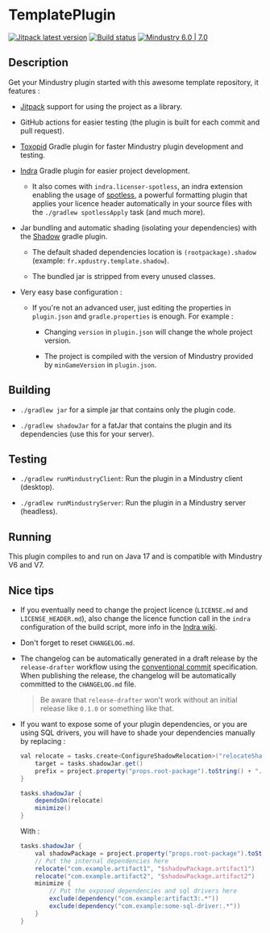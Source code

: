 # TemplatePlugin

[![Jitpack latest version](https://jitpack.io/v/fr.xpdustry/TemplatePlugin.svg)](https://jitpack.io/#fr.xpdustry/TemplatePlugin)
[![Build status](https://github.com/Xpdustry/TemplatePlugin/actions/workflows/build.yml/badge.svg?branch=master&event=push)](https://github.com/Xpdustry/TemplatePlugin/actions/workflows/build.yml)
[![Mindustry 6.0 | 7.0 ](https://img.shields.io/badge/Mindustry-6.0%20%7C%207.0-ffd37f)](https://github.com/Anuken/Mindustry/releases)

## Description

Get your Mindustry plugin started with this awesome template repository, it features :

- [Jitpack](https://jitpack.io/) support for using the project as a library.

- GitHub actions for easier testing (the plugin is built for each commit and pull request).

- [Toxopid](https://plugins.gradle.org/plugin/fr.xpdustry.toxopid) Gradle plugin for faster Mindustry plugin
  development and testing.

- [Indra](https://plugins.gradle.org/plugin/net.kyori.indra) Gradle plugin for easier project development.

    - It also comes with `indra.licenser-spotless`, an indra extension enabling the usage of [spotless](https://github.com/diffplug/spotless), a powerful formatting plugin that applies your
      licence header automatically in your source files with the `./gradlew spotlessApply` task (and much more).

- Jar bundling and automatic shading (isolating your dependencies) with the
  [Shadow](https://imperceptiblethoughts.com/shadow/) gradle plugin.

    - The default shaded dependencies location is `(rootpackage).shadow` (example: `fr.xpdustry.template.shadow`).

    - The bundled jar is stripped from every unused classes.

- Very easy base configuration :

    - If you're not an advanced user, just editing the properties in `plugin.json` and `gradle.properties` is enough.
      For example :
  
        - Changing `version` in `plugin.json` will change the whole project version.

        - The project is compiled with the version of Mindustry provided by `minGameVersion` in `plugin.json`.

## Building

- `./gradlew jar` for a simple jar that contains only the plugin code.

- `./gradlew shadowJar` for a fatJar that contains the plugin and its dependencies (use this for
  your server).

## Testing

- `./gradlew runMindustryClient`: Run the plugin in a Mindustry client (desktop).

- `./gradlew runMindustryServer`: Run the plugin in a Mindustry server (headless).

## Running

This plugin compiles to and run on Java 17 and is compatible with Mindustry V6 and V7.

## Nice tips

- If you eventually need to change the project licence (`LICENSE.md` and `LICENSE_HEADER.md`), also change the licence
  function call in the `indra` configuration of the build script, more info in the
  [Indra wiki](https://github.com/KyoriPowered/indra/wiki/indra-publishing#indra-extension-properties-and-methods).

- Don't forget to reset `CHANGELOG.md`.

- The changelog can be automatically generated in a draft release by the `release-drafter` workflow using 
  the [conventional commit](https://www.conventionalcommits.org/en/v1.0.0/) specification.
  When publishing the release, the changelog will be automatically committed to the `CHANGELOG.md` file.

  > Be aware that `release-drafter` won't work without an initial release like `0.1.0` or something like that.

- If you want to expose some of your plugin dependencies, or you are using SQL drivers, you will have to shade your
  dependencies manually by replacing :

  ```gradle
  val relocate = tasks.create<ConfigureShadowRelocation>("relocateShadowJar") {
      target = tasks.shadowJar.get()
      prefix = project.property("props.root-package").toString() + ".shadow"
  }

  tasks.shadowJar {
      dependsOn(relocate)
      minimize()
  }
  ```

  With :

  ```gradle
  tasks.shadowJar {
      val shadowPackage = project.property("props.root-package").toString() + ".shadow"
      // Put the internal dependencies here
      relocate("com.example.artifact1", "$shadowPackage.artifact1")
      relocate("com.example.artifact2", "$shadowPackage.artifact2")
      minimize {
          // Put the exposed dependencies and sql drivers here
          exclude(dependency("com.example:artifact3:.*"))
          exclude(dependency("com.example:some-sql-driver:.*"))
      }
  }
  ```

